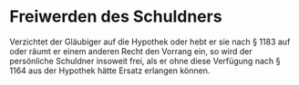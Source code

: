 # Freiwerden des Schuldners

Verzichtet der Gläubiger auf die Hypothek oder hebt er sie nach § 1183 auf oder räumt er einem anderen Recht den Vorrang ein, so wird der persönliche Schuldner insoweit frei, als er ohne diese Verfügung nach § 1164 aus der Hypothek hätte Ersatz erlangen können. 

